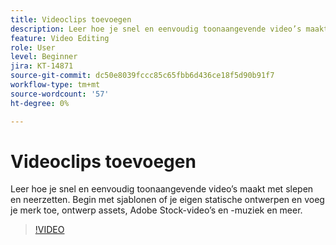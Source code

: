 ```yaml
---
title: Videoclips toevoegen
description: Leer hoe je snel en eenvoudig toonaangevende video’s maakt met slepen en neerzetten
feature: Video Editing
role: User
level: Beginner
jira: KT-14871
source-git-commit: dc50e8039fccc85c65fbb6d436ce18f5d90b91f7
workflow-type: tm+mt
source-wordcount: '57'
ht-degree: 0%

---
```


# Videoclips toevoegen

Leer hoe je snel en eenvoudig toonaangevende video’s maakt met slepen en neerzetten. Begin met sjablonen of je eigen statische ontwerpen en voeg je merk toe, ontwerp assets, Adobe Stock-video’s en -muziek en meer.

>[!VIDEO](https://video.tv.adobe.com/v/3427071?quality=12&learn=on&hidetitle=true)
